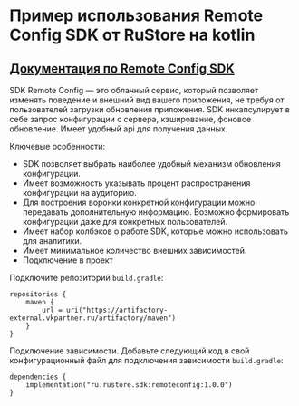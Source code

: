 # Пример использования Remote Config SDK от RuStore на kotlin

## [Документация по Remote Config SDK](https://help.rustore.ru/rustore/for_developers/tools/remote_config/sdk)

SDK Remote Config — это облачный сервис, который позволяет изменять поведение и внешний вид вашего приложения, не требуя от пользователей загрузки обновления приложения. SDK инкапсулирует в себе запрос конфигурации с сервера, кэширование, фоновое обновление. Имеет удобный api для получения данных.

Ключевые особенности:

- SDK позволяет выбрать наиболее удобный механизм обновления конфигурации.
- Имеет возможность указывать процент распространения конфигурации на аудиторию.
- Для построения воронки конкретной конфигурации можно передавать дополнительную информацию. Возможно формировать конфигурации даже для конкретных пользователей.
- Имеет набор колбэков о работе SDK, которые можно использовать для аналитики.
- Имеет минимальное количество внешних зависимостей.
- Подключение в проект

Подключите репозиторий `build.gradle`:

```
repositories {
    maven {
        url = uri("https://artifactory-external.vkpartner.ru/artifactory/maven")
    }
}
```

Подключение зависимости. Добавьте следующий код в свой конфигурационный файл для подключения зависимости `build.gradle`:

```
dependencies {
    implementation("ru.rustore.sdk:remoteconfig:1.0.0")
}
```

